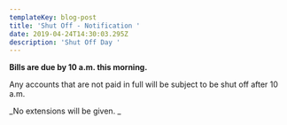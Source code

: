 ```yaml
---
templateKey: blog-post
title: 'Shut Off - Notification '
date: 2019-04-24T14:30:03.295Z
description: 'Shut Off Day '
---
```

**Bills are due by 10 a.m. this morning.**



Any accounts that are not paid in full will be subject to be shut off after 10 a.m.



_No extensions will be given. _
